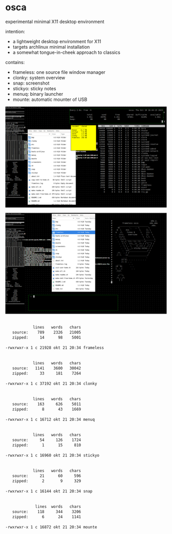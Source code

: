 # osca

experimental minimal X11 desktop environment

intention:
* a lightweight desktop environment for X11
* targets archlinux minimal installation
* a somewhat tongue-in-cheek approach to classics

contains:
* frameless: one source file window manager
* clonky: system overview
* snap: screenshot
* stickyo: sticky notes
* menuq: binary launcher
* mounte: automatic mounter of USB

![screenshot 1](screenshots/frameless-archlinux-1.png)


![screenshot 1](screenshots/frameless-archlinux-2.png)


```

            lines   words   chars
   source:    789    2326   21005
   zipped:     14      98    5001

-rwxrwxr-x 1 c 21928 okt 21 20:34 frameless


            lines   words   chars
   source:   1141    3600   30042
   zipped:     33     181    7264

-rwxrwxr-x 1 c 37192 okt 21 20:34 clonky


            lines   words   chars
   source:    163     626    5011
   zipped:      8      43    1669

-rwxrwxr-x 1 c 16712 okt 21 20:34 menuq


            lines   words   chars
   source:     54     126    1724
   zipped:      1      15     810

-rwxrwxr-x 1 c 16960 okt 21 20:34 stickyo


            lines   words   chars
   source:     21      60     596
   zipped:      2       9     329

-rwxrwxr-x 1 c 16144 okt 21 20:34 snap


             lines  words   chars
   source:    118     344    3206
   zipped:      6      24    1141

-rwxrwxr-x 1 c 16872 okt 21 20:34 mounte

```
